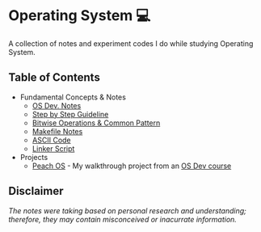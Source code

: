 # Operating System :computer:
A collection of notes and experiment codes I do while studying Operating System.

## Table of Contents
- Fundamental Concepts & Notes
  - [OS Dev. Notes](./guides/OS-DEV-NOTES.md)
  - [Step by Step Guideline](./guides/GUIDELINE.md)
  - [Bitwise Operations & Common Pattern](./guides/BITWISE.md)
  - [Makefile Notes](./guides/Makefile)
  - [ASCII Code](./guides/ASCIICODE.md)
  - [Linker Script](./guides/LINKER-SCRIPT.md)
- Projects
  - [Peach OS](./PeachOS) - My walkthrough project from an [OS Dev course](https://www.udemy.com/course/developing-a-multithreaded-kernel-from-scratch/) 

## Disclaimer
*The notes were taking based on personal research and understanding; therefore, they may contain misconceived or inacurrate information.*
